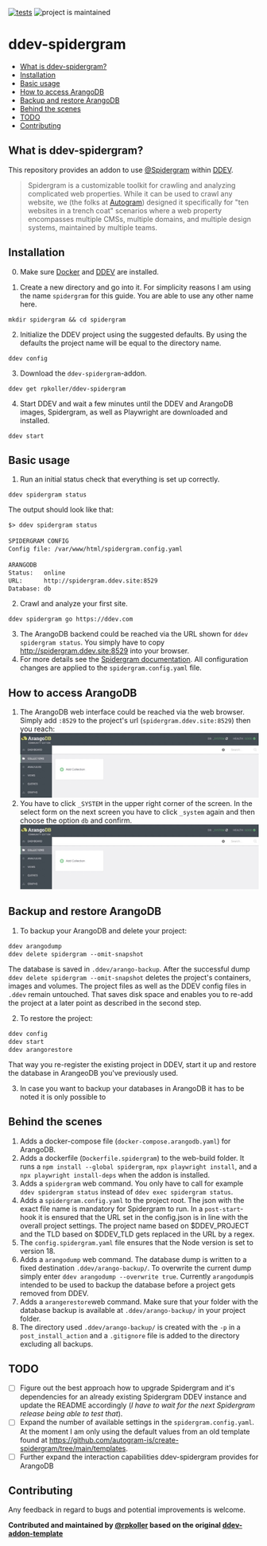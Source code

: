 [![tests](https://github.com/rpkoller/ddev-spidergram/actions/workflows/tests.yml/badge.svg)](https://github.com/rpkoller/ddev-spidergram/actions/workflows/tests.yml) ![project is maintained](https://img.shields.io/maintenance/yes/2024.svg)

# ddev-spidergram <!-- omit in toc -->

* [What is ddev-spidergram?](#what-is-ddev-spidergram)
* [Installation](#installation)
* [Basic usage](#basic-usage)
* [How to access ArangoDB](#how-to-access-arangodb)
* [Backup and restore ArangoDB](#backup-and-restore-arangodb)
* [Behind the scenes](#behind-the-scenes)
* [TODO](#todo)
* [Contributing](#contributing)

## What is ddev-spidergram?
This repository provides an addon to use [@Spidergram](https://github.com/autogram-is/spidergram) within [DDEV](https://ddev.readthedocs.io/).
>Spidergram is a customizable toolkit for crawling and analyzing complicated web properties.
> While it can be used to crawl any website, we (the folks at [Autogram](https://autogram.is/)) designed it specifically for "ten websites in a trench coat" scenarios where a web property encompasses multiple CMSs, multiple domains, and multiple design systems, maintained by multiple teams.

## Installation
0. Make sure [Docker](https://ddev.readthedocs.io/en/stable/users/install/docker-installation/) and [DDEV](https://ddev.readthedocs.io/en/stable/users/install/ddev-installation/) are installed.

1. Create a new directory and go into it. For simplicity reasons I am using the name `spidergram` for this guide. You are able to use any other name here.
```
mkdir spidergram && cd spidergram
```

2. Initialize the DDEV project using the suggested defaults. By using the defaults the project name will be equal to the directory name.
```
ddev config
```

3. Download the `ddev-spidergram`-addon.
```
ddev get rpkoller/ddev-spidergram
```

4. Start DDEV and wait a few minutes until the DDEV and ArangoDB images, Spidergram, as well as Playwright are downloaded and installed.
```
ddev start
```

## Basic usage
1. Run an initial status check that everything is set up correctly.
```
ddev spidergram status
```

The output should look like that:

```
$> ddev spidergram status

SPIDERGRAM CONFIG
Config file: /var/www/html/spidergram.config.yaml

ARANGODB
Status:   online
URL:      http://spidergram.ddev.site:8529
Database: db
```

2. Crawl and analyze your first site.
```
ddev spidergram go https://ddev.com
```

3. The ArangoDB backend could be reached via the URL shown for `ddev spidergram status`. You simply have to copy http://spidergram.ddev.site:8529 into your browser.
4. For more details see the [Spidergram documentation](https://github.com/autogram-is/spidergram/tree/main/docs). All configuration changes are applied to the `spidergram.config.yaml` file.

## How to access ArangoDB
1. The ArangoDB web interface could be reached via the web browser. Simply add `:8529` to the project's url (`spidergram.ddev.site:8529`) then you reach:
![ArangoDB web interface](images/arangodb_web_interface.jpg)
2. You have to click `_SYSTEM` in the upper right corner of the screen. In the select form on the next screen you have to click `_system` again and then choose the option `db` and confirm.
![Select the active database in ArangoDB](images/arangodb_web_interface.jpg)

## Backup and restore ArangoDB
1. To backup your ArangoDB and delete your project:
```
ddev arangodump
ddev delete spidergram --omit-snapshot
```
The database is saved in `.ddev/arango-backup`. After the successful dump `ddev delete spidergram --omit-snapshot` deletes the project's containers, images and volumes. The project files as well as the DDEV config files in `.ddev` remain untouched. That saves disk space and enables you to re-add the project at a later point as described in the second step.

2. To restore the project:
```
ddev config
ddev start
ddev arangorestore
```
That way you re-register the existing project in DDEV, start it up and restore the database in ArangeoDB you've previously used.

3. In case you want to backup your databases in ArangoDB it has to be noted it is only possible to

## Behind the scenes
1. Adds a docker-compose file (`docker-compose.arangodb.yaml`) for ArangoDB.
1. Adds a dockerfile (`Dockerfile.spidergram`) to the web-build folder. It runs a `npm install --global spidergram`, `npx playwright install`, and a `npx playwright install-deps` when the addon is installed.
1. Adds a `spidergram` web command. You only have to call for example `ddev spidergram status` instead of `ddev exec spidergram status`.
1. Adds a `spidergram.config.yaml` to the project root. The json with the exact file name is mandatory for Spidergram to run. In a `post-start`-hook
it is ensured that the URL set in the config.json is in line with the overall project settings. The project name based on $DDEV_PROJECT and the TLD based on $DDEV_TLD gets replaced in the URL by a regex.
1. The `config.spidergram.yaml` file ensures that the Node version is set to version 18.
1. Adds a `arangodump` web command. The database dump is written to a fixed destination `.ddev/arango-backup/`. To overwrite the current dump simply enter `ddev arangodump --overwrite true`. Currently `arangodump`is intended to be used to backup the database before a project gets removed from DDEV.
1. Adds a `arangerestore`web command. Make sure that your folder with the database backup is available at `.ddev/arango-backup/` in your project folder.
1. The directory used `.ddev/arango-backup/` is created with the `-p` in a `post_install_action` and a `.gitignore` file is added to the directory excluding all backups.
## TODO
- [ ] Figure out the best approach how to upgrade Spidergram and it's dependencies for an already existing Spidergram DDEV instance and update the README accordingly (_I have to wait for the next Spidergram release being able to test that_).
- [ ] Expand the number of available settings in the `spidergram.config.yaml`. At the moment I am only using the default values from an old template found at https://github.com/autogram-is/create-spidergram/tree/main/templates.
- [ ] Further expand the interaction capabilities ddev-spidergram provides for ArangoDB

## Contributing
Any feedback in regard to bugs and potential improvements is welcome.

**Contributed and maintained by [@rpkoller](https://github.com/rpkoller) based on the original [ddev-addon-template](https://github.com/ddev/ddev-addon-template)**